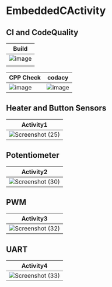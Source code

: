 # EmbeddedCActivity
## CI and CodeQuality

|                                  Build                                                                         |                                      
|----------------------------------------------------------------------------------------------------------------|
|![image](https://user-images.githubusercontent.com/67336902/115953189-951d1f80-a507-11eb-96a5-cbe1deff0511.png) |
|                                                                                                                |

|                                 CPP Check                                                                        |      codacy                                                  |
|------------------------------------------------------------------------------------------------------------------|--------------------------------------------------------------|
|![image](https://user-images.githubusercontent.com/67336902/115953686-884dfb00-a50a-11eb-9335-2f7cd2bd8964.png)   |![image](https://user-images.githubusercontent.com/67336902/116732510-869f9e00-aa08-11eb-9b07-3d77f1a18457.png)|


## Heater and Button Sensors
|                                                    Activity1                                                             |
|--------------------------------------------------------------------------------------------------------------------------|
|![Screenshot (25)](https://user-images.githubusercontent.com/67336902/115955985-e33a1f00-a517-11eb-90ac-b4d6cef0409d.png) |

## Potentiometer
|                                                   Activity2                                                              |
|--------------------------------------------------------------------------------------------------------------------------|
|![Screenshot (30)](https://user-images.githubusercontent.com/67336902/116369082-995a7d00-a826-11eb-8af1-b899a14a8f6b.png) |
## PWM
|                                                   Activity3                                                              |
|--------------------------------------------------------------------------------------------------------------------------|
|![Screenshot (32)](https://user-images.githubusercontent.com/67336902/116717190-40d9da00-a9f6-11eb-9468-e9b3605aa630.png) |
## UART
|                                                 Activity4                                                                |
|--------------------------------------------------------------------------------------------------------------------------|
|![Screenshot (33)](https://user-images.githubusercontent.com/67336902/116717338-67981080-a9f6-11eb-9a29-c452dbabc961.png) |
